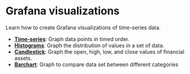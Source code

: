 # Grafana visualizations 
Learn how to create Grafana visualizations of time-series data.

- **[Time-series][time-series]**: Graph data points in timed order.
- **[Histograms][histograms]**: Graph the distribution of values in a set of data.
- **[Candlestick][candlestick]**: Graph the open, high, low, and close values of financial assets.
- **[Barchart][barchart]**: Graph to compare data set between different categories

[time-series]: /tutorials/grafana/visualizations/time-series
[histograms]: /tutorials/grafana/visualizations/histograms
[candlestick]: /tutorials/grafana/visualizations/candlestick
[barchart]: /tutorials/grafana/visualizations/barchart

